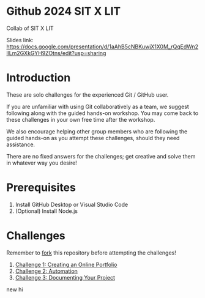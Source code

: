 # Github 2024 SIT X LIT
Collab of SIT X LIT

Slides link: https://docs.google.com/presentation/d/1aAhB5cNBKuwjX1X0M_rQqEdWn2llLm2GXkGYH9ZOtns/edit?usp=sharing

# Introduction
These are solo challenges for the experienced Git / GitHub user.

If you are unfamiliar with using Git collaboratively as a team, we suggest following along with the guided hands-on workshop. You may come back to these challenges in your own free time after the workshop.

We also encourage helping other group members who are following the guided hands-on as you attempt these challenges, should they need assistance.

There are no fixed answers for the challenges; get creative and solve them in whatever way you desire!

# Prerequisites
1. Install GitHub Desktop or Visual Studio Code
2. (Optional) Install Node.js


# Challenges

Remember to [fork](https://docs.github.com/en/get-started/quickstart/fork-a-repo#forking-a-repository) this repository before attempting the challenges!

1. [Challenge 1: Creating an Online Portfolio](./challenges/challenge1.md)
2. [Challenge 2: Automation](./challenges/challenge2.md)
3. [Challenge 3: Documenting Your Project](./challenges/challenge3.md)


new
hi
